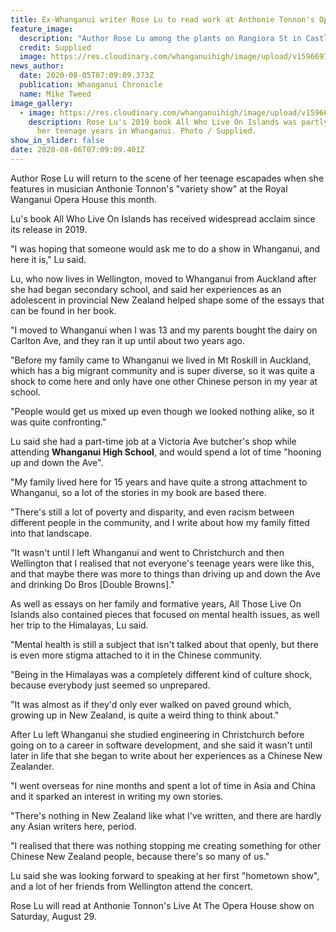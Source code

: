 ```yaml
---
title: Ex-Whanganui writer Rose Lu to read work at Anthonie Tonnon's Opera House show
feature_image:
  description: "Author Rose Lu among the plants on Rangiora St in Castlecliff. "
  credit: Supplied
  image: https://res.cloudinary.com/whanganuihigh/image/upload/v1596697821/News/Rose_Lu.ex_author.chron_5.8.20_photo_supplied.jpg
news_author:
  date: 2020-08-05T07:09:09.373Z
  publication: Whanganui Chronicle
  name: Mike Tweed
image_gallery:
  - image: https://res.cloudinary.com/whanganuihigh/image/upload/v1596697985/News/Rose_Lu_book.ex_Chron_5.8.20.jpg
    description: Rose Lu's 2019 book All Who Live On Islands was partly inspired by
      her teenage years in Whanganui. Photo / Supplied.
show_in_slider: false
date: 2020-08-06T07:09:09.401Z
---
```

Author Rose Lu will return to the scene of her teenage escapades when she features in musician Anthonie Tonnon's "variety show" at the Royal Wanganui Opera House this month.

Lu's book All Who Live On Islands has received widespread acclaim since its release in 2019.

"I was hoping that someone would ask me to do a show in Whanganui, and here it is," Lu said.

Lu, who now lives in Wellington, moved to Whanganui from Auckland after she had began secondary school, and said her experiences as an adolescent in provincial New Zealand helped shape some of the essays that can be found in her book.

"I moved to Whanganui when I was 13 and my parents bought the dairy on Carlton Ave, and they ran it up until about two years ago.

"Before my family came to Whanganui we lived in Mt Roskill in Auckland, which has a big migrant community and is super diverse, so it was quite a shock to come here and only have one other Chinese person in my year at school.

"People would get us mixed up even though we looked nothing alike, so it was quite confronting."

Lu said she had a part-time job at a Victoria Ave butcher's shop while attending **Whanganui High School**, and would spend a lot of time "hooning up and down the Ave".

"My family lived here for 15 years and have quite a strong attachment to Whanganui, so a lot of the stories in my book are based there.

"There's still a lot of poverty and disparity, and even racism between different people in the community, and I write about how my family fitted into that landscape.

"It wasn't until I left Whanganui and went to Christchurch and then Wellington that I realised that not everyone's teenage years were like this, and that maybe there was more to things than driving up and down the Ave and drinking Do Bros [Double Browns]."

As well as essays on her family and formative years, All Those Live On Islands also contained pieces that focused on mental health issues, as well her trip to the Himalayas, Lu said.

"Mental health is still a subject that isn't talked about that openly, but there is even more stigma attached to it in the Chinese community.

"Being in the Himalayas was a completely different kind of culture shock, because everybody just seemed so unprepared.

"It was almost as if they'd only ever walked on paved ground which, growing up in New Zealand, is quite a weird thing to think about."

After Lu left Whanganui she studied engineering in Christchurch before going on to a career in software development, and she said it wasn't until later in life that she began to write about her experiences as a Chinese New Zealander.

"I went overseas for nine months and spent a lot of time in Asia and China and it sparked an interest in writing my own stories.

"There's nothing in New Zealand like what I've written, and there are hardly any Asian writers here, period.

"I realised that there was nothing stopping me creating something for other Chinese New Zealand people, because there's so many of us."

Lu said she was looking forward to speaking at her first "hometown show", and a lot of her friends from Wellington attend the concert.

Rose Lu will read at Anthonie Tonnon's Live At The Opera House show on Saturday, August 29.

